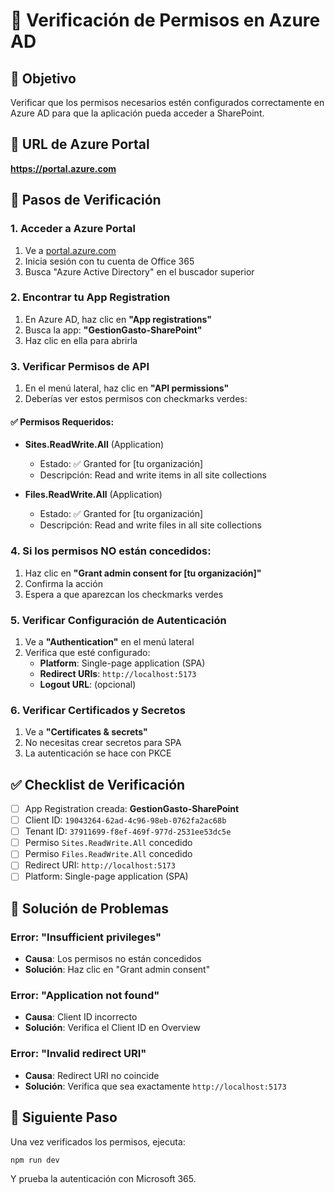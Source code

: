 # 🔐 Verificación de Permisos en Azure AD

## 🎯 Objetivo
Verificar que los permisos necesarios estén configurados correctamente en Azure AD para que la aplicación pueda acceder a SharePoint.

## 📍 URL de Azure Portal
**https://portal.azure.com**

## 🔧 Pasos de Verificación

### 1. Acceder a Azure Portal
1. Ve a [portal.azure.com](https://portal.azure.com)
2. Inicia sesión con tu cuenta de Office 365
3. Busca "Azure Active Directory" en el buscador superior

### 2. Encontrar tu App Registration
1. En Azure AD, haz clic en **"App registrations"**
2. Busca la app: **"GestionGasto-SharePoint"**
3. Haz clic en ella para abrirla

### 3. Verificar Permisos de API
1. En el menú lateral, haz clic en **"API permissions"**
2. Deberías ver estos permisos con checkmarks verdes:

#### ✅ Permisos Requeridos:
- **Sites.ReadWrite.All** (Application)
  - Estado: ✅ Granted for [tu organización]
  - Descripción: Read and write items in all site collections

- **Files.ReadWrite.All** (Application)
  - Estado: ✅ Granted for [tu organización]
  - Descripción: Read and write files in all site collections

### 4. Si los permisos NO están concedidos:
1. Haz clic en **"Grant admin consent for [tu organización]"**
2. Confirma la acción
3. Espera a que aparezcan los checkmarks verdes

### 5. Verificar Configuración de Autenticación
1. Ve a **"Authentication"** en el menú lateral
2. Verifica que esté configurado:
   - **Platform**: Single-page application (SPA)
   - **Redirect URIs**: `http://localhost:5173`
   - **Logout URL**: (opcional)

### 6. Verificar Certificados y Secretos
1. Ve a **"Certificates & secrets"**
2. No necesitas crear secretos para SPA
3. La autenticación se hace con PKCE

## ✅ Checklist de Verificación

- [ ] App Registration creada: **GestionGasto-SharePoint**
- [ ] Client ID: `19043264-62ad-4c96-98eb-0762fa2ac68b`
- [ ] Tenant ID: `37911699-f8ef-469f-977d-2531ee53dc5e`
- [ ] Permiso `Sites.ReadWrite.All` concedido
- [ ] Permiso `Files.ReadWrite.All` concedido
- [ ] Redirect URI: `http://localhost:5173`
- [ ] Platform: Single-page application (SPA)

## 🚨 Solución de Problemas

### Error: "Insufficient privileges"
- **Causa**: Los permisos no están concedidos
- **Solución**: Haz clic en "Grant admin consent"

### Error: "Application not found"
- **Causa**: Client ID incorrecto
- **Solución**: Verifica el Client ID en Overview

### Error: "Invalid redirect URI"
- **Causa**: Redirect URI no coincide
- **Solución**: Verifica que sea exactamente `http://localhost:5173`

## 🚀 Siguiente Paso
Una vez verificados los permisos, ejecuta:
```bash
npm run dev
```

Y prueba la autenticación con Microsoft 365.
